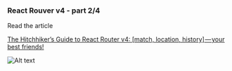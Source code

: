 ### React Rouver v4 - part 2/4

Read the article

[The Hitchhiker’s Guide to React Router v4: [match, location, history] — your best friends!](https://medium.freecodecamp.org/hitchhikers-guide-to-react-router-v4-4b12e369d10)

![Alt text](/img/preview.png?raw=true "Optional Title")


